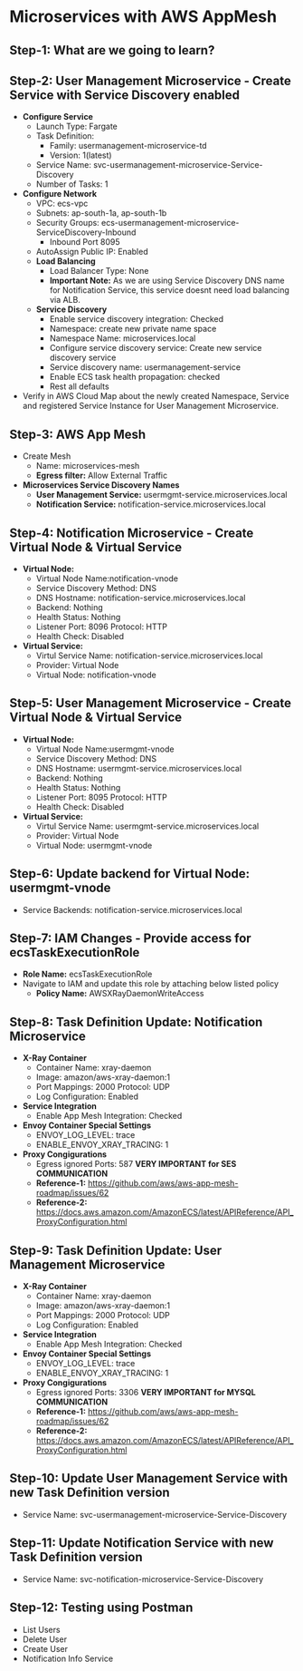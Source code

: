 # Microservices with AWS AppMesh

## Step-1: What are we going to learn? 




## Step-2: User Management Microservice - Create Service with Service Discovery enabled
- **Configure Service**
    - Launch Type: Fargate
    - Task Definition:
        - Family: usermanagement-microservice-td
        - Version: 1(latest) 
    - Service Name: svc-usermanagement-microservice-Service-Discovery
    - Number of Tasks: 1
- **Configure Network**
    - VPC: ecs-vpc
    - Subnets: ap-south-1a, ap-south-1b
    - Security Groups: ecs-usermanagement-microservice-ServiceDiscovery-Inbound 
        - Inbound Port 8095     
    - AutoAssign Public IP: Enabled        
    - **Load Balancing**
        - Load Balancer Type: None
        - **Important Note:** As we are using Service Discovery DNS name for Notification Service, this service doesnt need load balancing via ALB. 
    - **Service Discovery**
        - Enable service discovery integration: Checked
        - Namespace: create new private name space 
        - Namespace Name: microservices.local
        - Configure service discovery service: Create new service discovery service
        - Service discovery name: usermanagement-service
        - Enable ECS task health propagation: checked
        - Rest all defaults
- Verify in AWS Cloud Map about the newly created Namespace, Service and registered Service Instance for User Management Microservice. 


## Step-3: AWS App Mesh
- Create Mesh
    - Name: microservices-mesh
    - **Egress filter:** Allow External Traffic
- **Microservices Service Discovery Names**
    - **User Management Service:** usermgmt-service.microservices.local
    - **Notification Service:** notification-service.microservices.local

## Step-4: Notification Microservice - Create Virtual Node & Virtual Service
- **Virtual Node:**
    - Virtual Node Name:notification-vnode
    - Service Discovery Method: DNS
    - DNS Hostname: notification-service.microservices.local
    - Backend: Nothing
    - Health Status: Nothing
    - Listener Port: 8096 Protocol: HTTP
    - Health Check: Disabled
- **Virtual Service:**    
    - Virtul Service Name: notification-service.microservices.local
    - Provider: Virtual Node
    - Virtual Node: notification-vnode

## Step-5: User Management Microservice - Create Virtual Node & Virtual Service
- **Virtual Node:**
    - Virtual Node Name:usermgmt-vnode
    - Service Discovery Method: DNS
    - DNS Hostname: usermgmt-service.microservices.local
    - Backend: Nothing
    - Health Status: Nothing
    - Listener Port: 8095 Protocol: HTTP
    - Health Check: Disabled
- **Virtual Service:**    
    - Virtul Service Name: usermgmt-service.microservices.local
    - Provider: Virtual Node
    - Virtual Node: usermgmt-vnode

## Step-6: Update backend for Virtual Node: usermgmt-vnode
- Service Backends: notification-service.microservices.local


## Step-7: IAM Changes - Provide access for ecsTaskExecutionRole
- **Role Name:** ecsTaskExecutionRole
- Navigate to IAM and update this role by attaching below listed policy
    - **Policy Name:** AWSXRayDaemonWriteAccess

## Step-8: Task Definition Update: Notification Microservice
- **X-Ray Container**
    - Container Name: xray-daemon
    - Image: amazon/aws-xray-daemon:1
    - Port Mappings: 2000 Protocol: UDP
    - Log Configuration: Enabled
- **Service Integration**
    - Enable App Mesh Integration: Checked
- **Envoy Container Special Settings**
    - ENVOY_LOG_LEVEL: trace
    - ENABLE_ENVOY_XRAY_TRACING: 1
- **Proxy Congigurations**
    - Egress ignored Ports: 587 **VERY IMPORTANT for SES COMMUNICATION**
    - **Reference-1:** https://github.com/aws/aws-app-mesh-roadmap/issues/62
    - **Reference-2:** https://docs.aws.amazon.com/AmazonECS/latest/APIReference/API_ProxyConfiguration.html

## Step-9: Task Definition Update: User Management Microservice
- **X-Ray Container**
    - Container Name: xray-daemon
    - Image: amazon/aws-xray-daemon:1
    - Port Mappings: 2000 Protocol: UDP
    - Log Configuration: Enabled
- **Service Integration**
    - Enable App Mesh Integration: Checked
- **Envoy Container Special Settings**
    - ENVOY_LOG_LEVEL: trace
    - ENABLE_ENVOY_XRAY_TRACING: 1
- **Proxy Congigurations**
    - Egress ignored Ports: 3306 **VERY IMPORTANT for MYSQL COMMUNICATION**
    - **Reference-1:** https://github.com/aws/aws-app-mesh-roadmap/issues/62
    - **Reference-2:** https://docs.aws.amazon.com/AmazonECS/latest/APIReference/API_ProxyConfiguration.html

## Step-10: Update User Management Service with new Task Definition version
- Service Name: svc-usermanagement-microservice-Service-Discovery

## Step-11: Update Notification Service with new Task Definition version
- Service Name: svc-notification-microservice-Service-Discovery

## Step-12: Testing using Postman
- List Users
- Delete User
- Create User
- Notification Info Service
